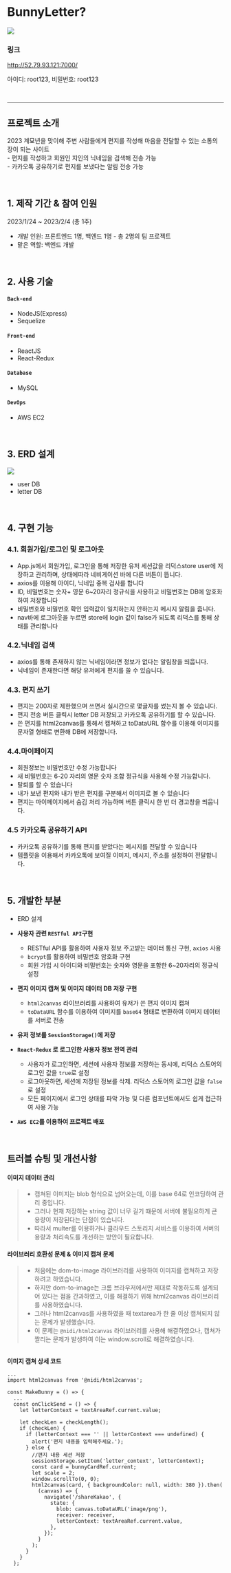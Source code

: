  #  BunnyLetter?

<img src='https://ifh.cc/g/lTvx6Q.png' border='0'>

### 링크 
http://52.79.93.121:7000/ <br>
<p>아이디: root123, 비밀번호: root123</p>
<br>

-------

## 프로젝트 소개
<p>
2023 계묘년을 맞이해 주변 사람들에게 편지를 작성해 마음을 전달할 수 있는 소통의 장이 되는 사이트 <br>
- 편지를 작성하고 회원인 지인의 닉네임을 검색해 전송 가능 <br>
-  카카오톡 공유하기로 편지를 보냈다는 알림 전송 가능 <br>
</p>
 
<br>    
    

## 1. 제작 기간 & 참여 인원
2023/1/24 ~ 2023/2/4 (총 1주)
- 개발 인원: 프론트엔드 1명, 백엔드 1명 - 총 2명의 팀 프로젝트
- 맡은 역할: 백엔드 개발

<br>

## 2. 사용 기술
#### `Back-end`
  - NodeJS(Express)
  - Sequelize
#### `Front-end`
  - ReactJS
  - React-Redux
#### `Database`
  - MySQL
#### `DevOps`
  - AWS EC2

<br>

## 3. ERD 설계
<img src='https://ifh.cc/g/rXavqw.png' border='0'>

- user DB 
- letter DB
    
<br>

## 4. 구현 기능

### 4.1. 회원가입/로그인 및 로그아웃
- App.js에서 회원가입, 로그인을 통해 저장한 유저 세션값을 리덕스store user에 저장하고 관리하며, 상태에따라 네비게이션 바에 다른 버튼이 뜹니다.
- axios를 이용해 아이디, 닉네임 중복 검사를 합니다
- ID, 비밀번호는 숫자+ 영문 6~20자리 정규식을 사용하고 비밀번호는 DB에 암호화하여 저장합니다
- 비밀번호와 비밀번호 확인 입력값이 일치하는지 안하는지 메시지 알림을 줍니다.
-  nav바에 로그아웃을 누르면 store에 login 값이 false가 되도록 리덕스를 통해 상태를 관리합니다

### 4.2.닉네임 검색
- axios를 통해 존재하지 않는 닉네임이라면 정보가 없다는 알림창을 띄웁니다.
- 닉네임이 존재한다면 해당 유저에게 편지를 쓸 수 있습니다.
    
### 4.3. 편지 쓰기
- 편지는 200자로 제한했으며 쓰면서 실시간으로 몇글자를 썼는지 볼 수 있습니다.
- 편지 전송 버튼 클릭시 letter DB 저장되고 카카오톡 공유하기를 할 수 있습니다.
- 쓴 편지를 html2canvas를 통해서 캡쳐하고 toDataURL 함수를 이용해 이미지를 문자열 형태로 변환해 DB에 저장합니다.
    
### 4.4.마이페이지
- 회원정보는 비밀번호만 수정 가능합니다
- 새 비밀번호는 6-20 자리의 영문 숫자 조합 정규식을 사용해 수정 가능합니다.
- 탈퇴를 할 수 있습니다
- 내가 보낸 편지와 내가 받은 편지를 구분해서 이미지로 볼 수 있습니다
- 편지는 마이페이지에서 숨김 처리 가능하며 버튼 클릭시 한 번 더 경고창을 띄웁니다.

### 4.5 카카오톡 공유하기 API
- 카카오톡 공유하기를 통해 편지를 받았다는 메시지를 전달할 수 있습니다
- 템플릿을 이용해서 카카오톡에 보여질 이미지, 메시지, 주소를 설정하여 전달합니다.
    
<br>

## 5. 개발한 부분
- ERD 설계
- **사용자 관련 `RESTful API`구현**
    - RESTful API를 활용하여 사용자 정보 주고받는 데이터 통신 구현, `axios` 사용
    - `bcrypt`를 활용하여 비밀번호 암호화 구현
    - 회원 가입 시 아이디와 비밀번호는 숫자와 영문을 포함한 6~20자리의 정규식 설정

- **편지 이미지 캡쳐 및 이미지 데이터 DB 저장 구현**
    - `html2canvas` 라이브러리를 사용하여 유저가 쓴 편지 이미지 캡쳐
    - `toDataURL` 함수를 이용하여 이미지를 `base64` 형태로 변환하여 이미지 데이터를 서버로 전송

- **유저 정보를 `SessionStorage()`에 저장**
- **`React-Redux` 로 로그인한 사용자 정보 전역 관리**
    - 사용자가 로그인하면, 세션에 사용자 정보를 저장하는 동시에, 리덕스 스토어의 로그인 값을 `true`로 설정
    - 로그아웃하면, 세션에 저장된 정보를 삭제. 리덕스 스토어의 로그인 값을 `false` 로 설정
    - 모든 페이지에서 로그인 상태를 파악 가능 및 다른 컴포넌트에서도 쉽게 접근하여 사용 가능
    
- **`AWS EC2`를 이용하여 프로젝트 배포**

<br>

## 트러블 슈팅 및 개선사항

#### 이미지 데이터 관리
>- 캡쳐된 이미지는 blob 형식으로 넘어오는데, 이를 base 64로 인코딩하여 관리 중입니다.
>- 그러나 현재 저장하는 string 값이 너무 길기 떄문에 서버에 불필요하게 큰 용량이 저장된다는 단점이 있습니다.
>- 따라서 multer를 이용하거나 클라우드 스토리지 서비스를 이용하여 서버의 용량과 처리속도를 개선하는 방안이 필요합니다. 

#### 라이브러리 호환성 문제 & 이미지 캡쳐 문제 
>- 처음에는 dom-to-image 라이브러리를 사용하여 이미지를 캡쳐하고 저장하려고 하였습니다. 
>- 하지만 dom-to-image는 크롬 브라우저에서만 제대로 작동하도록 설계되어 있다는 점을 간과하였고, 이를 해결하기 위해 html2canvas 라이브러리를 사용하였습니다.
>- 그러나 html2canvas를 사용하였을 때 textarea가 한 줄 이상 캡쳐되지 않는 문제가 발생했습니다.
>- 이 문제는 `@nidi/html2canvas` 라이브러리를 사용해 해결하였으나, 캡쳐가 짤리는 문제가 발생하여 이는 window.scroll로 해결하였습니다.

<br>
<summary><b>이미지 캡쳐 상세 코드</b></summary>

```
...
import html2canvas from '@nidi/html2canvas';

const MakeBunny = () => {
  ...
  const onClickSend = () => {
    let letterContext = textAreaRef.current.value;

    let checkLen = checkLength();
    if (checkLen) {
      if (letterContext === '' || letterContext === undefined) {
        alert('편지 내용을 입력해주세요.');
      } else {
        //편지 내용 세션 저장
        sessionStorage.setItem('letter_context', letterContext);
        const card = bunnyCardRef.current;
        let scale = 2;
        window.scrollTo(0, 0);
        html2canvas(card, { backgroundColor: null, width: 380 }).then(
          (canvas) => {
            navigate('/shareKakao', {
              state: {
                blob: canvas.toDataURL('image/png'),
                receiver: receiver,
                letterContext: textAreaRef.current.value,
              },
            });
          }
        );
      }
    }
  };
```
</details>
